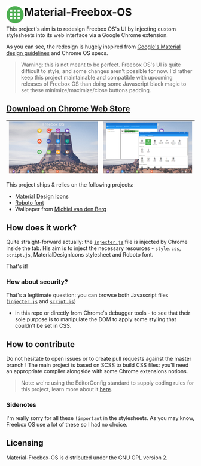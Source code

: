 # <img src="/img/icon-48x48.png" align="left" /> Material-Freebox-OS

This project's aim is to redesign Freebox OS's UI by injecting custom stylesheets into its web interface via a Google Chrome
extension.

As you can see, the redesign is hugely inspired from [Google's Material design guidelines](http://www.google.com/design/spec/material-design/introduction.html)
and Chrome OS specs.

> Warning: this is not meant to be perfect. Freebox OS's UI is quite difficult to style, and some changes aren't possible for now.
I'd rather keep this project maintainable and compatible with upcoming releases of Freebox OS than doing some Javascript black
magic to set these minimize/maximize/close buttons padding.

## [Download on Chrome Web Store](https://chrome.google.com/webstore/detail/material-freebox-os/lhdfonhgkclaigpfmclbahllambeednh)

| ![Material-Freebox-OS](doc/screenshot1.png)  | ![Material-Freebox-OS](doc/screenshot2.png) |
|:--------------------------------------------:|:-------------------------------------------:|

This project ships & relies on the following projects:

* [Material Design Icons](https://materialdesignicons.com)
* [Roboto font](https://www.google.com/fonts/specimen/Roboto)
* Wallpaper from [Michiel van den Berg](https://www.behance.net/michiel_vandenberg)

## How does it work?
Quite straight-forward actually: the [`injecter.js`](js/injecter.js) file is injected by Chrome inside the tab.
 His aim is to inject the necessary resources - `style.css`, `script.js`, MaterialDesignIcons stylesheet and Roboto font.

That's it!

### How about security?
That's a legitimate question: you can browse both Javascript files ([`injecter.js`](js/injecter.js) and [`script.js`](js/script.js))
- in this repo or directly from Chrome's debugger tools - to see that their sole purpose is to manipulate the DOM to apply
 some styling that couldn't be set in CSS.

## How to contribute
Do not hesitate to open issues or to create pull requests against the master branch !
The main project is based on SCSS to build CSS files: you'll need an appropriate compiler alongside with some Chrome extensions notions.

> Note: we're using the EditorConfig standard to supply coding rules for this project, learn more about it [here](http://editorconfig.org/).

### Sidenotes
I'm really sorry for all these `!important` in the stylesheets. As you may know, Freebox OS use a lot of these so I had no choice.

## Licensing
Material-Freebox-OS is distributed under the GNU GPL version 2.
